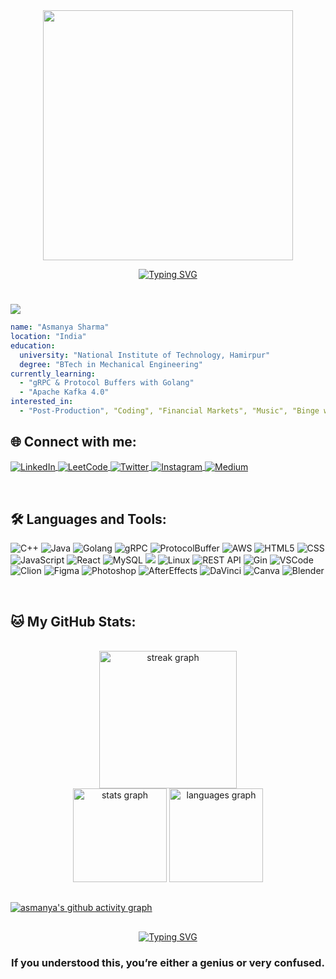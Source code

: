 <div align="center">
  <img src="https://user-images.githubusercontent.com/74038190/212750996-938b257b-266c-45a7-9af7-655341c0f58b.gif" width="400"/>
</div>


<p align="center">

<a href="https://git.io/typing-svg">
  <img src="https://readme-typing-svg.demolab.com?font=Sedan+SC&weight=500&size=30&pause=1000&color=DA70D6&background=6883FF00&center=true&vCenter=true&random=false&width=600&lines=I'm+Asmanya+Sharma;Aspiring+Software+Engineer" alt="Typing SVG" />
</a>



#
![](https://komarev.com/ghpvc/?username=asmanya&label=PROFILE+VIEWS&color=ff69b4&style=flat-square)

``` yaml
name: "Asmanya Sharma"
location: "India"
education:
  university: "National Institute of Technology, Hamirpur"
  degree: "BTech in Mechanical Engineering"
currently_learning:
  - "gRPC & Protocol Buffers with Golang"
  - "Apache Kafka 4.0"
interested_in:
  - "Post-Production", "Coding", "Financial Markets", "Music", "Binge watching"

```

<!--
#past_experiences:
  #- role: ""
  #- role: "", ""
  #- achievement: "", ""
  #- achievement: "", ""
-->


## 🌐 Connect with me:
<p align="left">
<a href="https://www.linkedin.com/in/asmanya/" target="_blank">
  <img align="center" src="https://img.shields.io/badge/LinkedIn-0077B5?style=for-the-badge&logo=linkedin&logoColor=white" alt="LinkedIn" />
</a>
<a href="https://leetcode.com/u/asmanya/" target="_blank">
  <img align="center" src="https://img.shields.io/badge/-LeetCode-FFA116?style=for-the-badge&logo=LeetCode&logoColor=black" alt="LeetCode" />
</a>
<a href="https://x.com/asmanya_" target="_blank">
  <img align="center" src="https://img.shields.io/badge/Twitter-1DA1F2?style=for-the-badge&logo=Twitter&logoColor=white" alt="Twitter" />
</a>
<a href="https://www.instagram.com/asmanya_/" target="_blank">
  <img align="center" src="https://img.shields.io/badge/Instagram-E4405F?style=for-the-badge&logo=instagram&logoColor=white" alt="Instagram" />
</a>
<a href="https://medium.com/@asmanya" target="_blank">
  <img align="center" src="https://img.shields.io/badge/Medium-12100E?style=for-the-badge&logo=medium&logoColor=white" alt="Medium" />
</a>

</p>

<br>


## 🛠️ Languages and Tools:

![C++](https://img.shields.io/badge/c++-%2300599C.svg?style=for-the-badge&logo=c%2B%2B&logoColor=white)
![Java](https://img.shields.io/badge/java-%23ED8B00.svg?style=for-the-badge&logo=openjdk&logoColor=white)
![Golang](https://img.shields.io/badge/Go-00ADD8?style=for-the-badge&logo=go&logoColor=white)
![gRPC](https://img.shields.io/badge/gRPC-0C9D58?style=for-the-badge&logo=grpc&logoColor=white)
![ProtocolBuffer](https://img.shields.io/badge/Protocol%20Buffers-0052FF?style=for-the-badge&logo=protocol-buffers&logoColor=white)
![AWS](https://img.shields.io/badge/AWS-%23000000.svg?style=for-the-badge&logo=amazon-aws&logoColor=white)
![HTML5](https://img.shields.io/badge/html5-%23E34F26.svg?style=for-the-badge&logo=html5&logoColor=white)
![CSS](https://img.shields.io/badge/CSS-563d7c?&style=for-the-badge&logo=css3&logoColor=white)
![JavaScript](https://img.shields.io/badge/javascript-%23323330.svg?style=for-the-badge&logo=javascript&logoColor=%23F7DF1E)
![React](https://img.shields.io/badge/react-%2320232a.svg?style=for-the-badge&logo=react&logoColor=%2361DAFB)
![MySQL](https://img.shields.io/badge/MySQL-00000F?style=for-the-badge&logo=mysql&logoColor=white)
![](https://img.shields.io/badge/GIT-E44C30?style=for-the-badge&logo=git&logoColor=white)
![Linux](https://img.shields.io/badge/Linux-FCC624?style=for-the-badge&logo=linux&logoColor=black)
![REST API](https://img.shields.io/badge/REST%20API-005571?style=for-the-badge&logo=fastapi&logoColor=white)
![Gin](https://img.shields.io/badge/Gin-00ADD8?style=for-the-badge&logo=go&logoColor=white)
![VSCode](https://img.shields.io/badge/VS%20Code-007ACC?style=for-the-badge&logo=visual-studio-code&logoColor=white)
![Clion](https://img.shields.io/badge/CLion-000000?style=for-the-badge&logo=clion&logoColor=white)
![Figma](https://img.shields.io/badge/Figma-F24E1E?style=for-the-badge&logo=figma&logoColor=white)
![Photoshop](https://img.shields.io/badge/Photoshop-31A8FF?style=for-the-badge&logo=adobe-photoshop&logoColor=white)
![AfterEffects](https://img.shields.io/badge/After%20Effects-9999FF?style=for-the-badge&logo=adobe-after-effects&logoColor=white)
![DaVinci](https://img.shields.io/badge/DaVinci%20Resolve-0047AB?style=for-the-badge&logo=blackmagic-design&logoColor=white)
![Canva](https://img.shields.io/badge/Canva-%2300C4CC.svg?&style=for-the-badge&logo=Canva&logoColor=white)
![Blender](https://img.shields.io/badge/Blender-F5792A?style=for-the-badge&logo=blender&logoColor=white)

<br>

## 🐱 My GitHub Stats:
<!-- <br>
<div align="center">
  <img src="" alt="Code Time" />
  <img src="" alt="Lines of Code" />
</div> -->
<br>
<div align="center">
  <img src="https://streak-stats.demolab.com?user=asmanya&locale=en&mode=daily&theme=tokyonight&hide_border=false&border_radius=5&order=3" height="220" alt="streak graph" />
</div>
<div align="center">
  <img src="https://github-readme-stats.vercel.app/api?username=asmanya&hide_title=false&hide_rank=false&show_icons=true&include_all_commits=true&count_private=true&disable_animations=false&theme=tokyonight&locale=en&hide_border=false" height="150" alt="stats graph"  />
  <img src="https://github-readme-stats.vercel.app/api/top-langs?username=asmanya&locale=en&hide_title=false&layout=compact&card_width=320&langs_count=8&theme=tokyonight&hide_border=false" height="150" alt="languages graph"  />
</div>

## 
[![asmanya's github activity graph](https://github-readme-activity-graph.vercel.app/graph?username=asmanya&theme=tokyo-night)](https://github.com/ashutosh00710/github-readme-activity-graph)

##

<div align="center">
   <a href="https://git.io/typing-svg">
      <img src="https://readme-typing-svg.demolab.com?font=Sedan+SC&weight=500&size=30&pause=1000&color=DA70D6&background=6883FF00&center=true&vCenter=true&random=false&width=435&lines=Thanks+For+Visiting+!" alt="Typing SVG" />
   </a>
   
   <h3>If you understood this, you’re either a genius or very confused.</h3>
</div>
